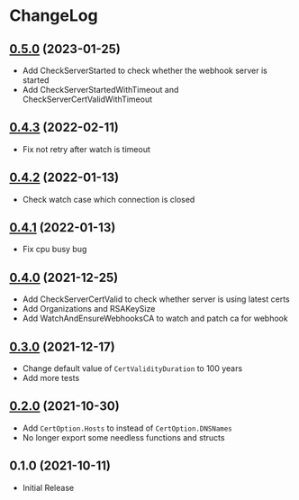 # ChangeLog

## [0.5.0] (2023-01-25)

* Add CheckServerStarted to check whether the webhook server is started
* Add CheckServerStartedWithTimeout and CheckServerCertValidWithTimeout

## [0.4.3] (2022-02-11)

* Fix not retry after watch is timeout

## [0.4.2] (2022-01-13)

* Check watch case which connection is closed

## [0.4.1] (2022-01-13)

* Fix cpu busy bug

## [0.4.0] (2021-12-25)

* Add CheckServerCertValid to check whether server is using latest certs
* Add Organizations and RSAKeySize
* Add WatchAndEnsureWebhooksCA to watch and patch ca for webhook

## [0.3.0] (2021-12-17)

* Change default value of `CertValidityDuration` to 100 years
* Add more tests

## [0.2.0] (2021-10-30)

* Add `CertOption.Hosts` to instead of `CertOption.DNSNames`
* No longer export some needless functions and structs


## 0.1.0 (2021-10-11)

* Initial Release


[0.2.0]: https://github.com/mozillazg/webhookcert/compare/v0.1.0...v0.2.0
[0.3.0]: https://github.com/mozillazg/webhookcert/compare/v0.2.0...v0.3.0
[0.4.0]: https://github.com/mozillazg/webhookcert/compare/v0.3.0...v0.4.0
[0.4.1]: https://github.com/mozillazg/webhookcert/compare/v0.4.0...v0.4.1
[0.4.2]: https://github.com/mozillazg/webhookcert/compare/v0.4.1...v0.4.2
[0.4.3]: https://github.com/mozillazg/webhookcert/compare/v0.4.2...v0.4.3
[0.5.0]: https://github.com/mozillazg/webhookcert/compare/v0.4.3...v0.5.0
[0.6.0]: https://github.com/mozillazg/webhookcert/compare/v0.5.0...v0.6.0

